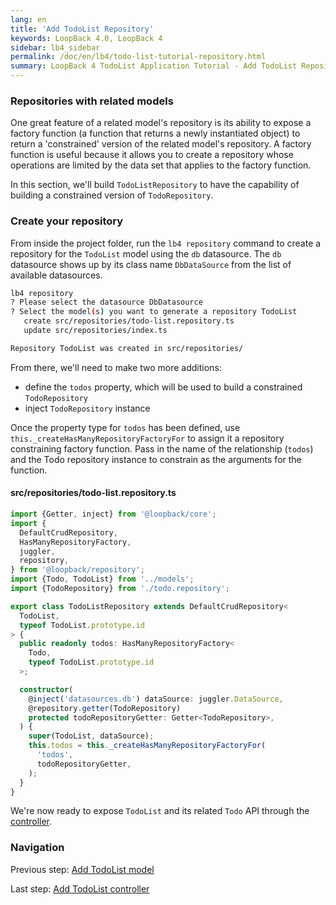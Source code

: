 ```yaml
---
lang: en
title: 'Add TodoList Repository'
keywords: LoopBack 4.0, LoopBack 4
sidebar: lb4_sidebar
permalink: /doc/en/lb4/todo-list-tutorial-repository.html
summary: LoopBack 4 TodoList Application Tutorial - Add TodoList Repository
---
```


### Repositories with related models

One great feature of a related model's repository is its ability to expose a
factory function (a function that returns a newly instantiated object) to return
a 'constrained' version of the related model's repository. A factory function is
useful because it allows you to create a repository whose operations are limited
by the data set that applies to the factory function.

In this section, we'll build `TodoListRepository` to have the capability of
building a constrained version of `TodoRepository`.

### Create your repository

From inside the project folder, run the `lb4 repository` command to create a
repository for the `TodoList` model using the `db` datasource. The `db`
datasource shows up by its class name `DbDataSource` from the list of available
datasources.

```sh
lb4 repository
? Please select the datasource DbDatasource
? Select the model(s) you want to generate a repository TodoList
   create src/repositories/todo-list.repository.ts
   update src/repositories/index.ts

Repository TodoList was created in src/repositories/
```

From there, we'll need to make two more additions:

- define the `todos` property, which will be used to build a constrained
  `TodoRepository`
- inject `TodoRepository` instance

Once the property type for `todos` has been defined, use
`this._createHasManyRepositoryFactoryFor` to assign it a repository constraining
factory function. Pass in the name of the relationship (`todos`) and the Todo
repository instance to constrain as the arguments for the function.

#### src/repositories/todo-list.repository.ts

```ts
import {Getter, inject} from '@loopback/core';
import {
  DefaultCrudRepository,
  HasManyRepositoryFactory,
  juggler,
  repository,
} from '@loopback/repository';
import {Todo, TodoList} from '../models';
import {TodoRepository} from './todo.repository';

export class TodoListRepository extends DefaultCrudRepository<
  TodoList,
  typeof TodoList.prototype.id
> {
  public readonly todos: HasManyRepositoryFactory<
    Todo,
    typeof TodoList.prototype.id
  >;

  constructor(
    @inject('datasources.db') dataSource: juggler.DataSource,
    @repository.getter(TodoRepository)
    protected todoRepositoryGetter: Getter<TodoRepository>,
  ) {
    super(TodoList, dataSource);
    this.todos = this._createHasManyRepositoryFactoryFor(
      'todos',
      todoRepositoryGetter,
    );
  }
}
```

We're now ready to expose `TodoList` and its related `Todo` API through the
[controller](todo-list-tutorial-controller.md).

### Navigation

Previous step: [Add TodoList model](todo-list-tutorial-model.md)

Last step: [Add TodoList controller](todo-list-tutorial-controller.md)
